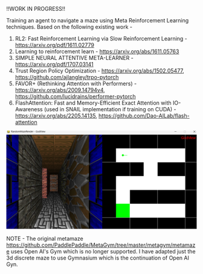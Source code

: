 !!WORK IN PROGRESS!!

Training an agent to navigate a maze using Meta Reinforcement Learning techniques. Based on the following existing work - 
1. RL2: Fast Reinforcement Learning via Slow Reinforcement Learning - https://arxiv.org/pdf/1611.02779
2. Learning to reinforcement learn - https://arxiv.org/abs/1611.05763
3. SIMPLE NEURAL ATTENTIVE META-LEARNER - https://arxiv.org/pdf/1707.03141
4. Trust Region Policy Optimization - https://arxiv.org/abs/1502.05477, https://github.com/ajlangley/trpo-pytorch
5. FAVOR+ (Rethinking Attention with Performers) - https://arxiv.org/abs/2009.14794v4, https://github.com/lucidrains/performer-pytorch
6. FlashAttention: Fast and Memory-Efficient Exact Attention with IO-Awareness (used in SNAIL implementation if training on CUDA) - https://arxiv.org/abs/2205.14135, https://github.com/Dao-AILab/flash-attention



![Alt text for image](/others/mazium.png)


NOTE - The original metamaze https://github.com/PaddlePaddle/MetaGym/tree/master/metagym/metamaze uses Open AI's Gym which is no longer supported. I have adapted just the 3d discrete maze to use Gymnasium which is the continuation of Open AI Gyn.